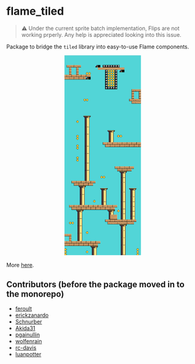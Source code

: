 # flame_tiled

> :warning: Under the current sprite batch implementation, Flips are not working prperly. Any help is appreciated looking into this issue.

Package to bridge the `tiled` library into easy-to-use Flame components.

<p align="center">
    <img alt="flame_tiled example" width="200px" src="/packages/flame_tiled/screenshot.png">
</p>

More [here](https://docs.flame-engine.org/main/tiled.html).

## Contributors (before the package moved in to the monorepo)
 - [feroult](https://github.com/feroult)
 - [erickzanardo](https://github.com/erickzanardo)
 - [Schnurber](https://github.com/schnurber)
 - [Akida31](https://github.com/akida31)
 - [pgainullin](https://github.com/pgainullin)
 - [wolfenrain](https://github.com/wolfenrain)
 - [rc-davis](https://github.com/rc-davis)
 - [luanpotter](https://github.com/luanpotter)
